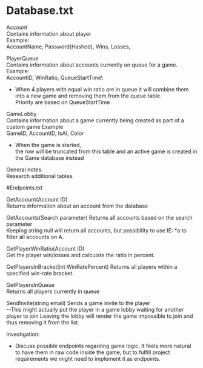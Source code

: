# Database.txt
Account\
Contains information about player\
Example: \
AccountName, Password(Hashed), Wins, Losses, 


PlayerQueue\
Contains information about accounts currently on queue for a game.\
Example:\
AccountID, WinRatio, QueueStartTime\
* When 4 players with equal win ratio are in queue it will combine them into a new game and removing them
  from the queue table.\
  Priority are based on QueueStartTime


GameLobby\
Contains information about a game currently being created as part of a custom game
Example\
GameID, AccountID, IsAI, Color

* When the game is started, \
  the row will be truncated from this table and an active game is created in the Game database instead



General notes:\
Research additional tables.

#Endpoints.txt

GetAccount(Account ID)\
Returns information about an account from the database

GetAccounts(Search parameter)
Returns all accounts based on the search parameter\
Keeping string null will return all accounts, but possibility to use IE: *a to filter all accounts on A.

GetPlayerWinRatio(Account ID)\
Get the player win/losses and calculate the ratio in percent.

GetPlayersInBracket(int WinRatePercent)
Returns all players within a specified win-rate bracket.

GetPlayersInQueue\
Returns all players currently in queue

SendInvite(string email)
Sends a game invite to the player\
--This might actually put the player in a game lobby waiting for another player to join
  Leaving the lobby will render the game impossible to join and thus removing it from the list.

Investigation:
* Discuss possible endpoints regarding game logic. 
  It feels more natural to have them in raw code inside the game, 
  but to fulfill project requirements we might need to implement it as endpoints.


